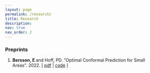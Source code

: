 ```yaml
---
layout: page
permalink: /research/
title: Research 
description:
nav: true
nav_order: 2
---
```



<h3>Preprints</h3>

1. <b> Bersson, E </b> and Hoff, PD. "Optimal Conformal Prediction for Small Areas". 2022. [ [pdf](https://arxiv.org/pdf/2204.08122.pdf) | [code](https://github.com/betsybersson/fab_sap) ]


<!--- {% bibliography -f papers %} --->


<!-- <h3> Presentations </h3>


- "Supporting Mentored Undergraduate Research in Statistics", contributed talk at ECOTS 2022 with Joan Combs-Durso, Yue Jiang, and Edric Tam -->